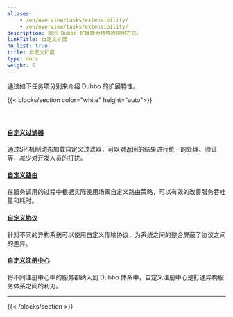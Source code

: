 ```yaml
---
aliases:
    - /en/overview/tasks/extensibility/
    - /en/overview/tasks/extensibility/
description: 演示 Dubbo 扩展能力特性的使用方式。
linkTitle: 自定义扩展
no_list: true
title: 自定义扩展
type: docs
weight: 6
---
```


通过如下任务项分别来介绍 Dubbo 的扩展特性。

{{< blocks/section color="white" height="auto">}}
<div class="td-content list-page">
    <div class="lead"></div><header class="article-meta">
    </header><div class="row">
    <div class="col-sm col-md-6 mb-4">
        <div class="h-100 card shadow" href="#">
            <div class="card-body">
                <h4 class="card-title">
                    <a href='{{< relref "./filter/" >}}'>自定义过滤器</a>
                </h4>
                <p>通过SPI机制动态加载自定义过滤器，可以对返回的结果进行统一的处理、验证等，减少对开发人员的打扰。</p>
            </div>
        </div>
    </div>
    <div class="col-sm col-md-6 mb-4">
        <div class="h-100 card shadow">
            <div class="card-body">
                <h4 class="card-title">
                    <a href='{{< relref "./router/" >}}'>自定义路由</a>
                </h4>
                <p>在服务调用的过程中根据实际使用场景自定义路由策略，可以有效的改善服务吞吐量和耗时。</p>
            </div>
        </div>
    </div>
    <div class="col-sm col-md-6 mb-4">
        <div class="h-100 card shadow">
            <div class="card-body">
                <h4 class="card-title">
                    <a href='{{< relref "./protocol/" >}}'>自定义协议</a>
                </h4>
                <p>针对不同的异构系统可以使用自定义传输协议，为系统之间的整合屏蔽了协议之间的差异。
                </p>
            </div>
        </div>
    </div>
    <div class="col-sm col-md-6 mb-4">
        <div class="h-100 card shadow">
            <div class="card-body">
                <h4 class="card-title">
                    <a href='{{< relref "./registry/" >}}'>自定义注册中心</a>
                </h4>
                <p>将不同注册中心中的服务都纳入到 Dubbo 体系中，自定义注册中心是打通异构服务体系之间的利刃。
                </p>
            </div>
        </div>
    </div>
</div>
<hr>
</div>

{{< /blocks/section >}}

